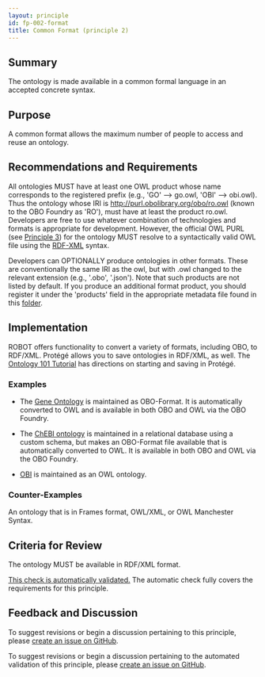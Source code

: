 ```yaml
---
layout: principle
id: fp-002-format
title: Common Format (principle 2)
---
```


## Summary

The ontology is made available in a common formal language in an accepted concrete syntax.

## Purpose

A common format allows the maximum number of people to access and reuse an ontology.

## Recommendations and Requirements

All ontologies MUST have at least one OWL product whose name corresponds to the registered prefix (e.g., 'GO' --> go.owl, 'OBI' --> obi.owl). Thus the ontology whose IRI is http://purl.obolibrary.org/obo/ro.owl (known to the OBO Foundry as 'RO'), must have at least the product ro.owl. Developers are free to use whatever combination of technologies and formats is appropriate for development. However, the official OWL PURL (see [Principle 3](https://obofoundry.org/principles/fp-003-uris.html)) for the ontology MUST resolve to a syntactically valid OWL file using the [RDF-XML](https://www.w3.org/TR/rdf-syntax-grammar/) syntax.

Developers can OPTIONALLY produce ontologies in other formats. These are conventionally the same IRI as the owl, but with .owl changed to the relevant extension (e.g., '.obo', '.json'). Note that such products are not listed by default. If you produce an additional format product, you should register it under the 'products' field in the appropriate metadata file found in this [folder](https://github.com/OBOFoundry/OBOFoundry.github.io/tree/master/ontology).

## Implementation

ROBOT offers functionality to convert a variety of formats, including OBO, to RDF/XML. Protégé allows you to save ontologies in RDF/XML, as well. The [Ontology 101 Tutorial](https://ontology101tutorial.readthedocs.io/en/latest/StartingProtege.html) has directions on starting and saving in Protégé.

### Examples

- The [Gene Ontology](http://geneontology.org) is maintained as OBO-Format. It is automatically converted to OWL and is available in both OBO and OWL via the OBO Foundry.

- The [ChEBI ontology](https://www.ebi.ac.uk/chebi/) is maintained in a relational database using a custom schema, but makes an OBO-Format file available that is automatically converted to OWL. It is available in both OBO and OWL via the OBO Foundry.

- [OBI](http://obi-ontology.org) is maintained as an OWL ontology.

### Counter-Examples

An ontology that is in Frames format, OWL/XML, or OWL Manchester Syntax.

## Criteria for Review

The ontology MUST be available in RDF/XML format.

[This check is automatically validated.](checks/fp_002) The automatic check fully covers the requirements for this principle.

## Feedback and Discussion

To suggest revisions or begin a discussion pertaining to this principle, please [create an issue on GitHub](https://github.com/OBOFoundry/OBOFoundry.github.io/issues/new?labels=attn%3A+Editorial+WG,principles&title=Principle+%232+%22Format%22+%3CENTER+ISSUE+TITLE%3E).

To suggest revisions or begin a discussion pertaining to the automated validation of this principle, please [create an issue on GitHub](https://github.com/OBOFoundry/OBOFoundry.github.io/issues/new?labels=attn%3A+Technical+WG,automated+validation+of+principles&title=Principle+%232+%22Format%22+-+automated+validation+%3CENTER+ISSUE+TITLE%3E).
